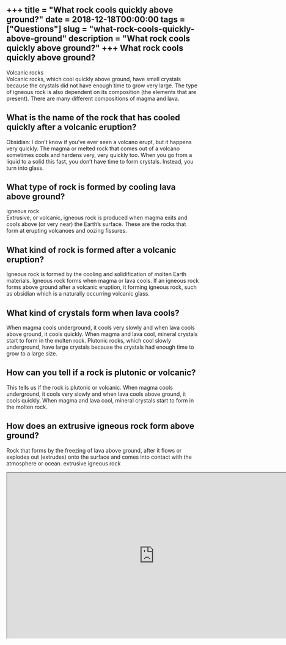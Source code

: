 +++
title = "What rock cools quickly above ground?"
date = 2018-12-18T00:00:00
tags = ["Questions"]
slug = "what-rock-cools-quickly-above-ground"
description = "What rock cools quickly above ground?"
+++
What rock cools quickly above ground?
-------------------------------------

Volcanic rocks  
Volcanic rocks, which cool quickly above ground, have small crystals because the crystals did not have enough time to grow very large. The type of igneous rock is also dependent on its composition (the elements that are present). There are many different compositions of magma and lava.

What is the name of the rock that has cooled quickly after a volcanic eruption?
-------------------------------------------------------------------------------

Obsidian: I don’t know if you’ve ever seen a volcano erupt, but it happens very quickly. The magma or melted rock that comes out of a volcano sometimes cools and hardens very, very quickly too. When you go from a liquid to a solid this fast, you don’t have time to form crystals. Instead, you turn into glass.

What type of rock is formed by cooling lava above ground?
---------------------------------------------------------

igneous rock  
Extrusive, or volcanic, igneous rock is produced when magma exits and cools above (or very near) the Earth’s surface. These are the rocks that form at erupting volcanoes and oozing fissures.

What kind of rock is formed after a volcanic eruption?
------------------------------------------------------

Igneous rock is formed by the cooling and solidification of molten Earth materials. Igneous rock forms when magma or lava cools. If an igneous rock forms above ground after a volcanic eruption, it forming igneous rock, such as obsidian which is a naturally occurring volcanic glass.

What kind of crystals form when lava cools?
-------------------------------------------

When magma cools underground, it cools very slowly and when lava cools above ground, it cools quickly. When magma and lava cool, mineral crystals start to form in the molten rock. Plutonic rocks, which cool slowly underground, have large crystals because the crystals had enough time to grow to a large size.

How can you tell if a rock is plutonic or volcanic?
---------------------------------------------------

This tells us if the rock is plutonic or volcanic. When magma cools underground, it cools very slowly and when lava cools above ground, it cools quickly. When magma and lava cool, mineral crystals start to form in the molten rock.

How does an extrusive igneous rock form above ground?
-----------------------------------------------------

Rock that forms by the freezing of lava above ground, after it flows or explodes out (extrudes) onto the surface and comes into contact with the atmosphere or ocean. extrusive igneous rock

<iframe allow="accelerometer; autoplay; clipboard-write; encrypted-media; gyroscope; picture-in-picture" allowfullscreen="" class="__youtube_prefs__  epyt-is-override  no-lazyload" data-no-lazy="1" data-origheight="433" data-origwidth="770" data-skipgform_ajax_framebjll="" height="433" id="_ytid_62868" loading="lazy" src="https://www.youtube.com/embed/xyvRoSb8CO0?enablejsapi=1&autoplay=0&cc_load_policy=0&cc_lang_pref=&iv_load_policy=1&loop=0&modestbranding=0&rel=1&fs=1&playsinline=0&autohide=2&theme=dark&color=red&controls=1&" title="YouTube player" width="770"></iframe>